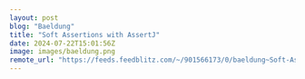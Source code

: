 ```yaml
---
layout: post
blog: "Baeldung"
title: "Soft Assertions with AssertJ"
date: 2024-07-22T15:01:56Z
image: images/baeldung.png
remote_url: "https://feeds.feedblitz.com/~/901566173/0/baeldung~Soft-Assertions-with-AssertJ"
---
```

